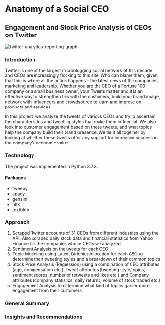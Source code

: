 # Anatomy of a Social CEO
## Engagement and Stock Price Analysis of CEOs on Twitter
![twitter-analytics-reporting-graph](https://user-images.githubusercontent.com/44115595/72640913-7c9a7e80-392e-11ea-862c-6461e3a7b908.jpg)

### Introduction
Twitter is one of the largest microblogging social network of this decade and CEOs are increasingly flocking to this site. Who can blame them, given that this is where all the action happens - the latest news of the companies, marketing and leadership. Whether you are the CEO of a Fortune 100 company or a small business owner, your Tweets matter and it is an effective way to strengthen ties with the customers, build your brand image, network with influencers and crowdsource to learn and improve on products and services.

In this project, we analyze the tweets of various CEOs and try to ascertain the characteristics and tweeting styles that make them influential. We also look into customer engagement based on these tweets, and what topics help the company build their brand presence. We tie it all together by looking at whether these tweets offer any support for increased success in the company’s economic value. 
 
### Technology
The project was implemented in Python 3.7.3.

#### Packages
* tweepy
* spacy
* gensim
* nltk
* textblob

### Approach
1. Scraped Twitter accounts of 31 CEOs from different industries using the API. Also scraped daily stock data and financial statistics from Yahoo Finance for the companies whose CEOs we analyzed.
2. Sentiment Analysis on the tweets for each CEO
3. Topic Modeling using Latent Dirichlet Allocation for each CEO to determine their tweeting styles and a breakdown of their common topics
4. Stock Price Analysis (Regression) using a combination of CEO attributes (age, compensation etc.), Tweet attributes (tweeting style/topics, sentiment scores, number of retweets and likes etc.) and Company attributes (company statistics, daily returns, volume of stock traded etc.)
5. Engagement Analysis to determine what kind of topics garner more engagement from their customers

### General Summary

### Insights and Recommendations

